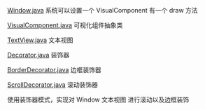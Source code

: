[Window.java](Window.java) 系统可以设置一个 VisualComponent 有一个 draw 方法

[VisualComponent.java](VisualComponent.java) 可视化组件抽象类

[TextView.java](TextView.java) 文本视图

[Decorator.java](Decorator.java) 装饰器

[BorderDecorator.java](BorderDecorator.java) 边框装饰器

[ScrollDecorator.java](ScrollDecorator.java) 滚动装饰器

使用装饰器模式，实现对 Window 文本视图 进行滚动以及边框装饰


